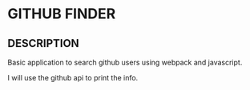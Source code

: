 # GITHUB FINDER

## DESCRIPTION

Basic application to search github users using webpack and javascript. 


I will use the github api to print the info.